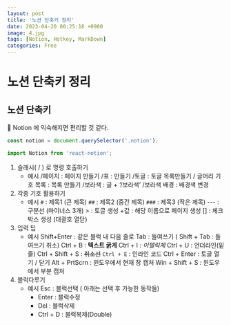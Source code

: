 ```yaml
---
layout: post
title: '노션 단축키 정리'
date: 2023-04-20 00:25:18 +0900
image: 4.jpg
tags: [Notion, Hotkey, MarkDown]
categories: Free
---
```


# 노션 단축키 정리

## 노션 단축키

<aside>
📌 Notion 에 익숙해지면 편리할 것 같다.

</aside>

```jsx
const notion = document.querySelector('.notion');
```

```jsx
import Notion from 'react-notion';
```

1.  슬래시( / ) 로 명령 호출하기
    - 예시
      /페이지 : 페이지 만들기
      /표 : 만들기
      /토글 : 토글 목록만들기
      / 글머리 기호 목록 : 목록 만들기
      /보라색 : 글 + ‘/보라색’
      /보라색 배경 : 배경색 변경
2.  각종 기호 활용하기
    - 예시
      `#` : 제목1 (큰 제목)
      `##` : 제목2 (중간 제목)
      `###` : 제목3 (작은 제목)
      --- : 구분선 (마이너스 3개)
          >   : 토글 생성
      +값 : 해당 이름으로 페이지 생성
           []  : 체크박스 생성 (대괄호 열닫)
3.  입력 팁
    - 예시
      Shift+Enter : 같은 블럭 내 다음 줄로
      Tab : 들여쓰기 ( Shift + Tab : 들여쓰기 취소)
      Ctrl + B : **텍스트 굵게**
      Ctrl + I : _이탤릭체_
      Ctrl + U : 언더라인(밑줄)
      Ctrl + Shift + S : ~~취소선~~
      `Ctrl + E` : 인라인 코드
      Ctrl + Enter : 토글 열기 / 닫기
      Alt + PrtScrn : 윈도우에서 현재 창 캡처
      Win + Shift + S : 윈도우에서 부분 캡처
4.  블럭다루기
    - 예시
      Esc : 블럭선택 ( 아래는 선택 후 가능한 동작들)
      - Enter : 블럭수정
      - Del : 블럭삭제
      - Ctrl + D : 블럭복제(Double)
